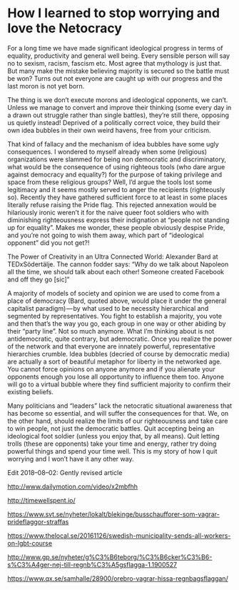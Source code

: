 
# How I learned to stop worrying and love the Netocracy

For a long time we have made significant ideological progress in terms of equality, productivity and general well being. Every sensible person will say no to sexism, racism, fascism etc. Most agree that mythology is just that. But many make the mistake believing majority is secured so the battle must be won? Turns out not everyone are caught up with our progress and the last moron is not yet born.

The thing is we don’t execute morons and ideological opponents, we can’t. Unless we manage to convert and improve their thinking (some every day in a drawn out struggle rather than single battles), they’re still there, opposing us quietly instead! Deprived of a politically correct voice, they build their own idea bubbles in their own weird havens, free from your criticism.

That kind of fallacy and the mechanism of idea bubbles have some ugly consequences. I wondered to myself already when some (religious) organizations were slammed for being non democratic and discriminatory, what would be the consequence of using righteous tools (who dare argue against democracy and equality?) for the purpose of taking privilege and space from these religious groups? Well, I’d argue the tools lost some legitimacy and it seems mostly served to anger the recipients (righteously so). Recently they have gathered sufficient force to at least in some places literally refuse raising the Pride flag. This rejected annexation would be hilariously ironic weren’t it for the naive queer foot soldiers who with diminishing righteousness express their indignation at “people not standing up for equality”. Makes me wonder, these people obviously despise Pride, and you’re not going to wish them away, which part of “ideological opponent” did you not get?!

The Power of Creativity in an Ultra Connected World: Alexander Bard at TEDxSödertälje. The cannon fodder says: “Why do we talk about Napoleon all the time, we should talk about each other! Someone created Facebook and off they go [sic]”

A majority of models of society and opinion we are used to come from a place of democracy (Bard, quoted above, would place it under the general capitalist paradigm) — by what used to be necessity hierarchical and segmented by representatives. You fight to establish a majority, you vote and then that’s the way you go, each group in one way or other abiding by their “party line”. Not so much anymore. What I’m thinking about is not antidemocratic, quite contrary, but ademocratic. Once you realize the power of the network and that everyone are innately powerful, representative hierarchies crumble. Idea bubbles (decried of course by democratic media) are actually a sort of beautiful metaphor for liberty in the networked age. You cannot force opinions on anyone anymore and if you alienate your opponents enough you lose all opportunity to influence them too. Anyone will go to a virtual bubble where they find sufficient majority to confirm their existing beliefs.

Many politicians and “leaders” lack the netocratic situational awareness that has become so essential, and will suffer the consequences for that. We, on the other hand, should realize the limits of our righteousness and take care to win people, not just the democratic battles. Quit accepting being an ideological foot soldier (unless you enjoy that, by all means). Quit letting trolls (these are opponents) take your time and energy, rather try doing powerful things and spend your time well. This is my story of how I quit worrying and I won’t have it any other way.

Edit 2018–08–02: Gently revised article

http://www.dailymotion.com/video/x2mbfhh

http://timewellspent.io/

https://www.svt.se/nyheter/lokalt/blekinge/busschaufforer-som-vagrar-prideflaggor-straffas

https://www.thelocal.se/20161126/swedish-municipality-sends-all-workers-on-lgbt-course

http://www.gp.se/nyheter/g%C3%B6teborg/%C3%B6cker%C3%B6-s%C3%A4ger-nej-till-regnb%C3%A5gsflagga-1.1900527

https://www.qx.se/samhalle/28900/orebro-vagrar-hissa-regnbagsflaggan/

